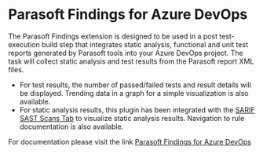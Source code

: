 # Parasoft Findings for Azure DevOps

The Parasoft Findings extension is designed to be used in a post test-execution build step that integrates static analysis, functional and unit test reports generated by Parasoft tools into your Azure DevOps project. The task will collect static analysis and test results from the Parasoft report XML files.
- For test results, the number of passed/failed tests and result details will be displayed. Trending data in a graph for a simple visualization is also available.
- For static analysis results, this plugin has been integrated with the [SARIF SAST Scans Tab](https://marketplace.visualstudio.com/items?itemName=sariftools.scans) to visualize static analysis results. Navigation to rule documentation is also available.

For documentation please visit the link [Parasoft Findings for Azure DevOps](https://www1.parasoft.com/doc/link?product=findingsVSTS010)
